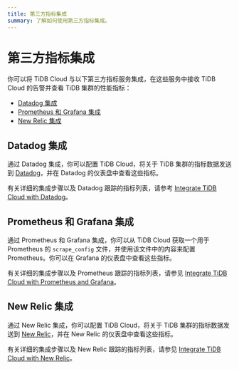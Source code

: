 ```yaml
---
title: 第三方指标集成
summary: 了解如何使用第三方指标集成。
---
```


# 第三方指标集成

你可以将 TiDB Cloud 与以下第三方指标服务集成，在这些服务中接收 TiDB Cloud 的告警并查看 TiDB 集群的性能指标：

- [Datadog 集成](#datadog-集成)
- [Prometheus 和 Grafana 集成](#prometheus-和-grafana-集成)
- [New Relic 集成](#new-relic-集成)

## Datadog 集成

通过 Datadog 集成，你可以配置 TiDB Cloud，将关于 TiDB 集群的指标数据发送到 [Datadog](https://www.datadoghq.com/)，并在 Datadog 的仪表盘中查看这些指标。

有关详细的集成步骤以及 Datadog 跟踪的指标列表，请参考 [Integrate TiDB Cloud with Datadog](/tidb-cloud/monitor-datadog-integration.md)。

## Prometheus 和 Grafana 集成

通过 Prometheus 和 Grafana 集成，你可以从 TiDB Cloud 获取一个用于 Prometheus 的 `scrape_config` 文件，并使用该文件中的内容来配置 Prometheus。你可以在 Grafana 的仪表盘中查看这些指标。

有关详细的集成步骤以及 Prometheus 跟踪的指标列表，请参见 [Integrate TiDB Cloud with Prometheus and Grafana](/tidb-cloud/monitor-prometheus-and-grafana-integration.md)。

## New Relic 集成

通过 New Relic 集成，你可以配置 TiDB Cloud，将关于 TiDB 集群的指标数据发送到 [New Relic](https://newrelic.com/)，并在 New Relic 的仪表盘中查看这些指标。

有关详细的集成步骤以及 New Relic 跟踪的指标列表，请参见 [Integrate TiDB Cloud with New Relic](/tidb-cloud/monitor-new-relic-integration.md)。